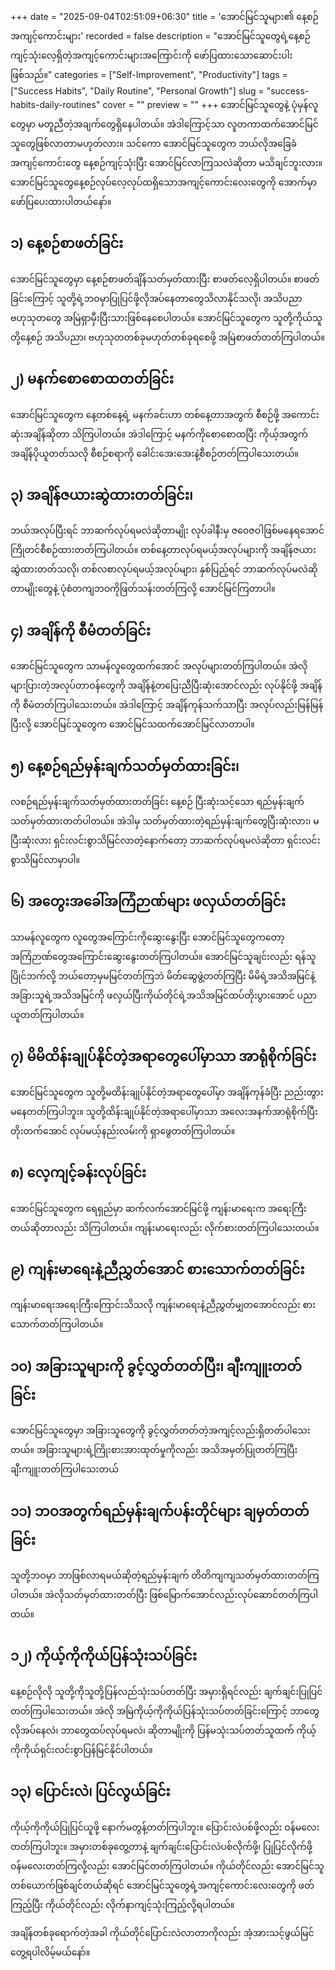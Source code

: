 +++
date = "2025-09-04T02:51:09+06:30"
title = 'အောင်မြင်သူများ၏ နေ့စဉ်အကျင့်ကောင်းများ'
recorded = false
description = "အောင်မြင်သူတွေရဲ့နေ့စဉ်ကျင့်သုံးလေ့ရှိတဲ့အကျင့်ကောင်းများအကြောင်းကို ဖော်ပြထားသောဆောင်းပါးဖြစ်သည်။"
categories = ["Self-Improvement", "Productivity"]
tags = ["Success Habits", "Daily Routine", "Personal Growth"]
slug = "success-habits-daily-routines"
cover = ""
preview = ""
+++
အောင်မြင်သူတွေနဲ့ ပုံမှန်လူတွေမှာ မတူညီတဲ့အချက်တွေရှိနေပါတယ်။ အဲဒါကြောင့်သာ လူတကာထက်အောင်မြင်သူတွေဖြစ်လာတာမဟုတ်လား။ သင်ကော အောင်မြင်သူတွေက ဘယ်လိုအခြေခံအကျင့်ကောင်းတွေ နေ့စဉ်ကျင့်သုံးပြီး အောင်မြင်လာကြသလဲဆိုတာ မသိချင်ဘူးလား။ အောင်မြင်သူတွေနေ့စဉ်လုပ်လေ့လုပ်ထရှိသောအကျင့်ကောင်းလေးတွေကို အောက်မှာဖော်ပြပေးထားပါတယ်နော်။ 

## ၁) နေ့စဉ်စာဖတ်ခြင်း 
အောင်မြင်သူတွေမှာ နေ့စဉ်စာဖတ်ချိန်သတ်မှတ်ထားပြီး စာဖတ်လေ့ရှိပါတယ်။ စာဖတ်ခြင်းကြောင့် သူတို့ရဲ့ဘဝမှာပြုပြင်ဖို့လိုအပ်နေတာတွေသိလာနိုင်သလို၊ အသိပညာ ဗဟုသုတတွေ အမြဲရှာမှီးပြီးသားဖြစ်နေစေပါတယ်။ အောင်မြင်သူတွေက သူတို့ကိုယ်သူတို့နေ့စဉ် အသိပညာ၊ ဗဟုသုတတစ်ခုမဟုတ်တစ်ခုရစေဖို့ အမြဲစာဖတ်တတ်ကြပါတယ်။ 

## ၂) မနက်စောစောထတတ်ခြင်း 
အောင်မြင်သူတွေက နေ့တစ်နေ့ရဲ့ မနက်ခင်းဟာ တစ်နေ့တာအတွက် စီစဉ်ဖို့ အကောင်းဆုံးအချိန်ဆိုတာ သိကြပါတယ်။ အဲဒါကြောင့် မနက်ကိုစောစောထပြီး ကိုယ့်အတွက်အချိန်ပိုယူတတ်သလို စီစဉ်စရာကို ခေါင်းအေးအေးနဲ့စီစဉ်တတ်ကြပါသေးတယ်။ 

## ၃) အချိန်ဇယားဆွဲထားတတ်ခြင်း၊ 
ဘယ်အလုပ်ပြီးရင် ဘာဆက်လုပ်ရမလဲဆိုတာမျိုး လုပ်ခါနီးမှ ဇဝေဇဝါဖြစ်မနေရအောင် ကြိုတင်စီစဉ်ထားတတ်ကြပါတယ်။ တစ်နေ့တာလုပ်ရမယ့်အလုပ်များကို အချိန်ဇယားဆွဲထားတတ်သလို၊ တစ်လစာလုပ်ရမယ့်အလုပ်များ၊ နှစ်ပြည့်ရင် ဘာဆက်လုပ်မလဲဆိုတာမျိုးတွေနဲ့ ပုံစံတကျဘဝကိုဖြတ်သန်းတတ်ကြလို့ အောင်မြင်ကြတာပါ။ 

## ၄) အချိန်ကို စီမံတတ်ခြင်း 
အောင်မြင်သူတွေက သာမန်လူတွေထက်အောင် အလုပ်များတတ်ကြပါတယ်။ အဲလိုများပြားတဲ့အလုပ်တာဝန်တွေကို အချိန်နဲ့တပြေးညီပြီးဆုံးအောင်လည်း လုပ်နိုင်ဖို့ အချိန်ကို စီမံတတ်ကြပါသေးတယ်။ အဲဒါကြောင့် အချိန်ကုန်သက်သာပြီး အလုပ်လည်းမြန်မြန်ပြီးလို့ အောင်မြင်သူတွေက အောင်မြင်သထက်အောင်မြင်လာတာပါ။ 

## ၅) နေ့စဉ်ရည်မှန်းချက်သတ်မှတ်ထားခြင်း၊ 
လစဉ်ရည်မှန်းချက်သတ်မှတ်ထားတတ်ခြင်း နေ့စဉ် ပြီးဆုံးသင့်သော ရည်မှန်းချက်သတ်မှတ်ထားတတ်ပါတယ်။ အဲဒါမှ သတ်မှတ်ထားတဲ့ရည်မှန်းချက်တွေပြီးဆုံးလား၊ မပြီးဆုံးလား ရှင်းလင်းစွာသိမြင်လာတဲ့နောက်တော့ ဘာဆက်လုပ်ရမလဲဆိုတာ ရှင်းလင်းစွာသိမြင်လာမှာပါ။ 

## ၆) အတွေးအခေါ်အကြံဉာဏ်များ ဖလှယ်တတ်ခြင်း 
သာမန်လူတွေက လူတွေအကြောင်းကိုဆွေးနွေးပြီး အောင်မြင်သူတွေကတော့ အကြံဉာဏ်တွေအကြောင်းဆွေးနွေးတတ်ကြပါတယ်။ အောင်မြင်သူချင်းလည်း ရန်သူပြိုင်ဘက်လို့ ဘယ်တော့မှမမြင်တတ်ကြဘဲ မိတ်ဆွေဖွဲ့တတ်ကြပြီး မိမိရဲ့အသိအမြင်နဲ့ အခြားသူရဲ့အသိအမြင်ကို ဖလှယ်ပြီးကိုယ်တိုင်ရဲ့အသိအမြင်ထပ်တိုးပွားအောင် ပညာယူတတ်ကြပါတယ်။ 

## ၇) မိမိထိန်းချုပ်နိုင်တဲ့အရာတွေပေါ်မှာသာ အာရုံစိုက်ခြင်း 
အောင်မြင်သူတွေက သူတို့မထိန်းချုပ်နိုင်တဲ့အရာတွေပေါ်မှာ အချိန်ကုန်ခံပြီး ညည်းတွားမနေတတ်ကြပါဘူး။ သူတို့ထိန်းချုပ်နိုင်တဲ့အရာပေါ်မှာသာ အလေးအနက်အာရုံစိုက်ပြီး တိုးတက်အောင် လုပ်မယ့်နည်းလမ်းကို ရှာဖွေတတ်ကြပါတယ်။ 

## ၈) လေ့ကျင့်ခန်းလုပ်ခြင်း 
အောင်မြင်သူတွေက ရေရှည်မှာ ဆက်လက်အောင်မြင်ဖို့ ကျန်းမာရေးက အရေးကြီးတယ်ဆိုတာလည်း သိကြပါတယ်။ ကျန်းမာရေးလည်း လိုက်စားတတ်ကြပါသေးတယ်။ 

## ၉) ကျန်းမာရေးနဲ့ညီညွှတ်အောင် စားသောက်တတ်ခြင်း 
ကျန်းမာရေးအရေးကြီးကြောင်းသိသလို ကျန်းမာရေးနဲ့ညီညွှတ်မျှတအောင်လည်း စားသောက်တတ်ကြပါတယ်။ 

## ၁၀) အခြားသူများကို ခွင့်လွှတ်တတ်ပြီး၊ ချီးကျူးတတ်ခြင်း 
အောင်မြင်သူတွေမှာ အခြားသူတွေကို ခွင့်လွှတ်တတ်တဲ့အကျင့်လည်းရှိတတ်ပါသေးတယ်။ အခြားသူများရဲ့ကြိုးစားအားထုတ်မှုကိုလည်း အသိအမှတ်ပြုတတ်ကြပြီး ချီးကျူးတတ်ကြပါသေးတယ် 

## ၁၁) ဘဝအတွက်ရည်မှန်းချက်ပန်းတိုင်များ ချမှတ်တတ်ခြင်း 
သူတို့ဘဝမှာ ဘာဖြစ်လာရမယ်ဆိုတဲ့ရည်မှန်းချက် တိတိကျကျသတ်မှတ်ထားတတ်ကြပါတယ်။ အဲလိုသတ်မှတ်ထားတတ်ပြီး ဖြစ်မြောက်အောင်လည်းလုပ်ဆောင်တတ်ကြပါတယ်။ 

## ၁၂) ကိုယ့်ကိုကိုယ်ပြန်သုံးသပ်ခြင်း 
နေ့စဉ်လိုလို သူတို့ကိုသူတို့ပြန်လည်သုံးသပ်တတ်ပြီး အမှားရှိရင်လည်း ချက်ချင်းပြုပြင်တတ်ကြပါသေးတယ်။ အဲလို အမြဲကိုယ့်ကိုကိုယ်ပြန်သုံးသပ်တတ်ခြင်းကြောင့် ဘာတွေလိုအပ်နေလဲ၊ ဘာတွေထပ်လုပ်ရမလဲ၊ ဆိုတာမျိုးကို ပြန်မသုံးသပ်တတ်သူထက် ကိုယ့်ကိုကိုယ်ရှင်းလင်းစွာပြန်မြင်နိုင်ပါတယ်။ 

## ၁၃) ပြောင်းလဲ၊ ပြင်လွယ်ခြင်း 
ကိုယ့်ကိုကိုယ်ပြုပြင်ယူဖို့ နောက်မတွန့်တတ်ကြပါဘူး။ ပြောင်းလဲပစ်ဖို့လည်း ဝန်မလေးတတ်ကြပါဘူး။ အမှားတစ်ခုတွေ့တာနဲ့ ချက်ချင်းပြောင်းလဲပစ်လိုက်ဖို့၊ ပြုပြင်လိုက်ဖို့ ဝန်မလေးတတ်ကြလို့လည်း အောင်မြင်တတ်ကြပါတယ်။ ကိုယ်တိုင်လည်း အောင်မြင်သူတစ်ယောက်ဖြစ်ချင်တယ်ဆိုရင် အောင်မြင်သူတွေရဲ့အကျင့်ကောင်းလေးတွေကို ဖတ်ကြည့်ပြီး ကိုယ်တိုင်လည်း လိုက်နာကျင့်သုံးကြည့်လို့ရပါတယ်။


အချိန်တစ်ခုရောက်တဲ့အခါ ကိုယ်တိုင်ပြောင်းလဲလာတာကိုလည်း အံ့အားသင့်ဖွယ်မြင်တွေ့ရပါလိမ့်မယ်နော်။